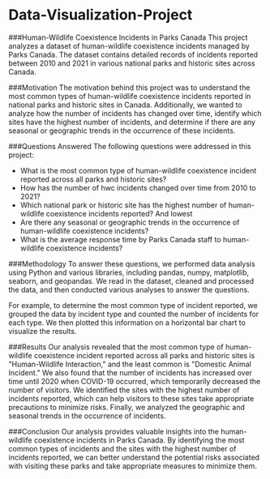 # Data-Visualization-Project

###Human-Wildlife Coexistence Incidents in Parks Canada
This project analyzes a dataset of human-wildlife coexistence incidents managed by Parks Canada. The dataset contains detailed records of incidents reported between 2010 and 2021 in various national parks and historic sites across Canada.

###Motivation
The motivation behind this project was to understand the most common types of human-wildlife coexistence incidents reported in national parks and historic sites in Canada. Additionally, we wanted to analyze how the number of incidents has changed over time, identify which sites have the highest number of incidents, and determine if there are any seasonal or geographic trends in the occurrence of these incidents.

###Questions Answered
The following questions were addressed in this project:

   - What is the most common type of human-wildlife coexistence incident reported across all parks and historic sites?
   - How has the number of hwc incidents changed over time from 2010 to 2021?
   - Which national park or historic site has the highest number of human-wildlife coexistence incidents reported? And lowest
   - Are there any seasonal or geographic trends in the occurrence of human-wildlife coexistence incidents?
   - What is the average response time by Parks Canada staff to human-wildlife coexistence incidents?

###Methodology
To answer these questions, we performed data analysis using Python and various libraries, including pandas, numpy, matplotlib, seaborn, and geopandas. We read in the dataset, cleaned and processed the data, and then conducted various analyses to answer the questions.

For example, to determine the most common type of incident reported, we grouped the data by incident type and counted the number of incidents for each type. We then plotted this information on a horizontal bar chart to visualize the results.

###Results
Our analysis revealed that the most common type of human-wildlife coexistence incident reported across all parks and historic sites is "Human-Wildlife Interaction," and the least common is "Domestic Animal Incident." We also found that the number of incidents has increased over time until 2020 when COVID-19 occurred, which temporarily decreased the number of visitors. We identified the sites with the highest number of incidents reported, which can help visitors to these sites take appropriate precautions to minimize risks. Finally, we analyzed the geographic and seasonal trends in the occurrence of incidents.

###Conclusion
Our analysis provides valuable insights into the human-wildlife coexistence incidents in Parks Canada. By identifying the most common types of incidents and the sites with the highest number of incidents reported, we can better understand the potential risks associated with visiting these parks and take appropriate measures to minimize them.
